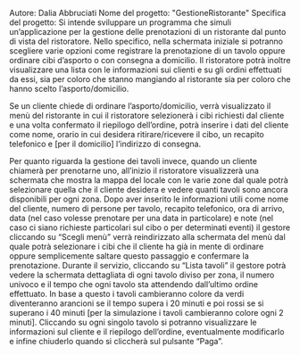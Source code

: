 Autore: Dalia Abbruciati
Nome del progetto: "GestioneRistorante"
Specifica del progetto:
Si intende sviluppare un programma che simuli un’applicazione per la gestione delle prenotazioni di un ristorante dal punto di vista del ristoratore. Nello specifico, nella schermata iniziale si potranno scegliere varie opzioni come registrare la prenotazione di un tavolo oppure ordinare cibi d’asporto o con consegna a domicilio. Il ristoratore potrà inoltre visualizzare una lista con le informazioni sui clienti e su gli ordini effettuati da essi, sia per coloro che stanno mangiando al ristorante sia per coloro che hanno scelto l’asporto/domicilio.

Se un cliente chiede di ordinare l’asporto/domicilio, verrà visualizzato il menù del ristorante in cui il ristoratore selezionerà i cibi richiesti dal cliente e una volta confermato il riepilogo dell’ordine, potrà inserire i dati del cliente come nome, orario in cui desidera ritirare/ricevere il cibo, un recapito telefonico e [per il domicilio] l’indirizzo di consegna.

Per quanto riguarda la gestione dei tavoli invece, quando un cliente chiamerà per prenotarne uno, all’inizio il ristoratore visualizzerà una schermata che mostra la mappa del locale con le varie zone dal quale potrà selezionare quella che il cliente desidera e vedere quanti tavoli sono ancora disponibili per ogni zona. Dopo aver inserito le informazioni utili come nome del cliente, numero di persone per tavolo, recapito telefonico, ora di arrivo, data (nel caso volesse prenotare per una data in particolare) e note (nel caso ci siano richieste particolari sul cibo o per determinati eventi) il gestore cliccando su “Scegli menù” verrà reindirizzato alla schermata del menù dal quale potrà selezionare i cibi che il cliente ha già in mente di ordinare oppure semplicemente saltare questo passaggio e confermare la prenotazione.
Durante il servizio, cliccando su “Lista tavoli” il gestore potrà vedere la schermata dettagliata di ogni tavolo diviso per zona, il numero univoco e il tempo che ogni tavolo sta attendendo dall’ultimo ordine effettuato. In base a questo i tavoli cambieranno colore da verdi diventeranno arancioni se il tempo supera i 20 minuti e poi rossi se si superano i 40 minuti [per la simulazione i tavoli cambieranno colore ogni 2 minuti]. Cliccando su ogni singolo tavolo si potranno visualizzare le informazioni sul cliente e il riepilogo dell’ordine, eventualmente modificarlo e infine chiuderlo quando si cliccherà sul pulsante “Paga”.


